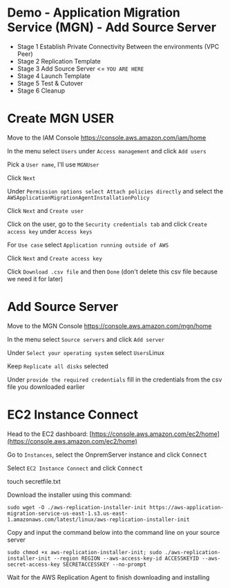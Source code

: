 # Demo - Application Migration Service (MGN) - Add Source Server

- Stage 1 Establish Private Connectivity Between the environments (VPC Peer)
- Stage 2 Replication Template
- Stage 3 Add Source Server <= `YOU ARE HERE`
- Stage 4 Launch Template
- Stage 5 Test & Cutover
- Stage 6 Cleanup

# Create MGN USER

Move to the IAM Console https://console.aws.amazon.com/iam/home

In the menu select `Users` under `Access management` and click `Add users`

Pick a `User name`, I'll use `MGNUser`

Click `Next`

Under `Permission options select Attach policies directly` and select the `AWSApplicationMigrationAgentInstallationPolicy`

Click `Next` and `Create user`

Click on the user, go to the `Security credentials tab` and click `Create access key` under `Access keys`

For `Use case` select `Application running outside of AWS`

Click `Next` and `Create access key`

Click `Download .csv file` and then `Done` (don't delete this csv file because we need it for later)


# Add Source Server

Move to the MGN Console https://console.aws.amazon.com/mgn/home

In the menu select `Source servers` and click `Add server`

Under `Select your operating system` select `Users`Linux

Keep `Replicate all disks` selected

Under `provide the required credentials` fill in the credentials from the csv file you downloaded earlier

# EC2 Instance Connect

Head to the EC2 dashboard: [https://console.aws.amazon.com/ec2/home](https://console.aws.amazon.com/ec2/home)
 
Go to `Instances`, select the OnpremServer instance and click <kbd>Connect</kbd>

Select `EC2 Instance Connect` and click <kbd>Connect</kbd>

touch secretfile.txt

Download the installer using this command:
```
sudo wget -O ./aws-replication-installer-init https://aws-application-migration-service-us-east-1.s3.us-east-1.amazonaws.com/latest/linux/aws-replication-installer-init
```

Copy and input the command below into the command line on your source server
```
sudo chmod +x aws-replication-installer-init; sudo ./aws-replication-installer-init --region REGION --aws-access-key-id ACCESSKEYID --aws-secret-access-key SECRETACCESSKEY --no-prompt
```

Wait for the AWS Replication Agent to finish downloading and installing
